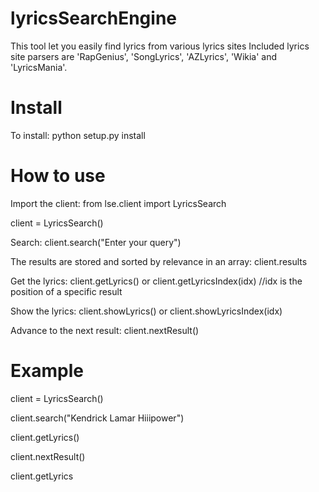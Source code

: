 # lyricsSearchEngine
This tool let you easily find lyrics from various lyrics sites
Included lyrics site parsers are 'RapGenius', 'SongLyrics', 'AZLyrics', 'Wikia' and 'LyricsMania'.

# Install
To install:
python setup.py install

# How to use
Import the client:
from lse.client import LyricsSearch

client = LyricsSearch()

Search:
client.search("Enter your query")

The results are stored and sorted by relevance in an array:
client.results

Get the lyrics:
client.getLyrics()
or client.getLyricsIndex(idx)  //idx is the position of a specific result 

Show the lyrics:
client.showLyrics()
or client.showLyricsIndex(idx)

Advance to the next result:
client.nextResult()

# Example
client = LyricsSearch()

client.search("Kendrick Lamar Hiiipower")

client.getLyrics()

client.nextResult()

client.getLyrics
